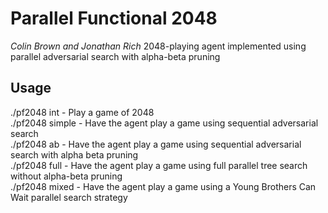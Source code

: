 # Parallel Functional 2048
*Colin Brown and Jonathan Rich*
2048-playing agent implemented using parallel adversarial search with alpha-beta pruning

## Usage
./pf2048 int - Play a game of 2048  
./pf2048 simple - Have the agent play a game using sequential adversarial search  
./pf2048 ab - Have the agent play a game using sequential adversarial search with alpha beta pruning  
./pf2048 full - Have the agent play a game using full parallel tree search without alpha-beta pruning  
./pf2048 mixed - Have the agent play a game using a Young Brothers Can Wait parallel search strategy  
